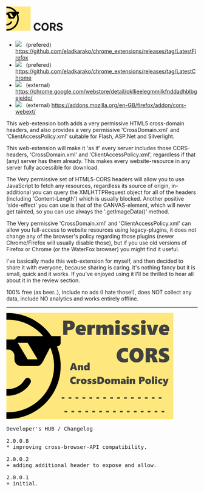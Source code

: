 <h1><img src="resources/icon.png" height="64" width="64"/> CORS</h1>

<ul>
<li><img src="../resources/github_firefox.png"/> &nbsp; (prefered) <a href="https://github.com/eladkarako/chrome_extensions/releases/tag/LatestFirefox">https://github.com/eladkarako/chrome_extensions/releases/tag/LatestFirefox</a></li>
<li><img src="../resources/github_chrome.png"/>  &nbsp; (prefered) <a href="https://github.com/eladkarako/chrome_extensions/releases/tag/LatestChrome">https://github.com/eladkarako/chrome_extensions/releases/tag/LatestChrome</a></li>
<li><img src="../resources/store_chrome.png"/>   &nbsp; (external) <a href="https://chrome.google.com/webstore/detail/nnlclodalppllianmmohmhejidoncabi/">https://chrome.google.com/webstore/detail/okllieelegmmjlkfnddadhblbgejeido/</a></li>
<li><img src="../resources/store_firefox.png"/>  &nbsp; (external) <a href="https://addons.mozilla.org/en-GB/firefox/addon/cors-webext/">https://addons.mozilla.org/en-GB/firefox/addon/cors-webext/</a></li>
</ul>


This web-extension both adds a very permissive HTML5 cross-domain headers, 
and also provides a very permissive 'CrossDomain.xml' and 'ClientAccessPolicy.xml' suitable for 
Flash, ASP.Net and Silverlight.

This web-extension will make it 'as if' every server includes those CORS-headers, 'CrossDomain.xml' and 'ClientAccessPolicy.xml', 
regardless if that (any) server has them already. This makes every website-resource in any server fully accessible for download.

The Very permissive set of HTML5-CORS headers will allow you to use JavaScript to fetch any resources, regardless 
its source of origin, in-additional you can query the XMLHTTPRequest object for all of the headers (including 'Content-Length') which 
is usually blocked. Another positive 'side-effect' you can use is that of the CANVAS-element, which will never get tainted, so you can use always the '.getImageData()' method.

The Very permissive 'CrossDomain.xml' and 'ClientAccessPolicy.xml' can allow you full-access to website resources using legacy-plugins, 
it does not change any of the browser's policy regarding those plugins (newer Chrome/Firefox will usually disable those), 
but if you use old versions of Firefox or Chrome (or the WaterFox browser) you might find it useful.


I've basically made this web-extension for myself, and then decided to share it with everyone, because sharing is caring. it's nothing fancy but it is small, quick and it works. If you've enjoyed using it I'll be thrilled to hear all about it in the review section. 

100% free (as beer..), include no ads (I hate those!), does NOT collect any data, include NO analytics and works entirely offline.

<hr/>

<img alt="" src="resources/tile.png"/>

<img height="1" width="1" src="resources/screenshot_1.png"/>

<pre>
Developer's HUB / Changelog

2.0.0.8
* improving cross-browser-API compatibility.

2.0.0.2
+ adding additional header to expose and allow.

2.0.0.1
+ initial.
</pre>

<!-- <a href="https://paypal.me/e1adkarak0"><img src="https://www.paypalobjects.com/webstatic/mktg/Logo/pp-logo-100px.png" alt="PayPal Donation"></a> -->